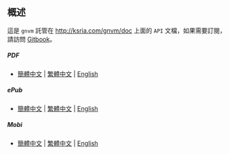 概述
---
這是 `gnvm` 託管在 <http://ksria.com/gnvm/doc> 上面的 `API` 文檔，如果需要訂閱，請訪問 [Gitbook](https://www.gitbook.com/book/kenshin/gnvm/details/)。

##### PDF
* [簡體中文](https://www.gitbook.com/download/pdf/book/kenshin/gnvm?lang=zh) | [繁體中文](https://www.gitbook.com/download/pdf/book/kenshin/gnvm?lang=zh-tw) | [English](https://www.gitbook.com/download/pdf/book/kenshin/gnvm?lang=en)

##### ePub
* [簡體中文](https://www.gitbook.com/download/epub/book/kenshin/gnvm?lang=zh) | [繁體中文](https://www.gitbook.com/download/epub/book/kenshin/gnvm?lang=zh-tw) | [English](https://www.gitbook.com/download/epub/book/kenshin/gnvm?lang=en)

##### Mobi
* [簡體中文](https://www.gitbook.com/download/mobi/book/kenshin/gnvm?lang=zh) | [繁體中文](https://www.gitbook.com/download/mobi/book/kenshin/gnvm?lang=zh-tw) | [English](https://www.gitbook.com/download/mobi/book/kenshin/gnvm?lang=en)
